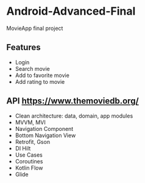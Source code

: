 # Android-Advanced-Final
MovieApp final project <br>
## Features
- Login
- Search movie
- Add to favorite movie
- Add rating to movie

## API https://www.themoviedb.org/

- Clean architecture: data, domain, app modules
- MVVM, MVI
- Navigation Component
- Bottom Navigation View
- Retrofit, Gson
- DI Hilt
- Use Cases
- Coroutines
- Kotlin Flow
- Glide